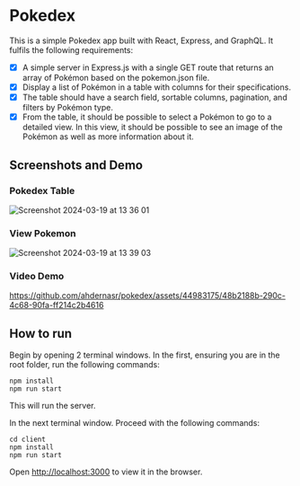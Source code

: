 # Pokedex

This is a simple Pokedex app built with React, Express, and GraphQL. It fulfils the following requirements:

- [x] A simple server in Express.js with a single GET route that returns an array of Pokémon based on the pokemon.json file.
- [x] Display a list of Pokémon in a table with columns for their specifications.
- [x] The table should have a search field, sortable columns, pagination, and filters by Pokémon type.
- [x] From the table, it should be possible to select a Pokémon to go to a detailed view. In this view, it should be possible to see an image of the Pokémon as well as more information about it.

## Screenshots and Demo

### Pokedex Table

![Screenshot 2024-03-19 at 13 36 01](https://github.com/ahdernasr/pokedex/assets/44983175/f1479f8b-4098-4fff-ad36-7a14973934fb)

### View Pokemon

![Screenshot 2024-03-19 at 13 39 03](https://github.com/ahdernasr/pokedex/assets/44983175/28028933-fd9e-4c73-87c7-a942dda8b704)

### Video Demo

https://github.com/ahdernasr/pokedex/assets/44983175/48b2188b-290c-4c68-90fa-ff214c2b4616

## How to run

Begin by opening 2 terminal windows. In the first, ensuring you are in the root folder, run the following commands:

```console
npm install
npm run start
```

This will run the server.

In the next terminal window. Proceed with the following commands:

```console 
cd client
npm install
npm run start
```
Open [http://localhost:3000](http://localhost:3000) to view it in the browser.
